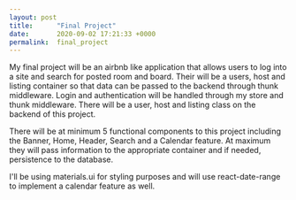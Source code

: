 ```yaml
---
layout: post
title:      "Final Project"
date:       2020-09-02 17:21:33 +0000
permalink:  final_project
---
```



My final project will be an airbnb like application that allows users to log into a site and search for posted room and board.  Their will be a users, host and listing container so that data can be passed to the backend through thunk middleware.  Login and authentication will be handled through my store and thunk middleware.  There will be a user, host and listing class on the backend of this project.

There will be at minimum 5 functional components to this project including the Banner, Home, Header, Search and a Calendar feature.  At maximum they will pass information to the appropriate container and if needed, persistence to the database.  

I'll be using materials.ui for styling purposes and will use react-date-range to implement a calendar feature as well.
